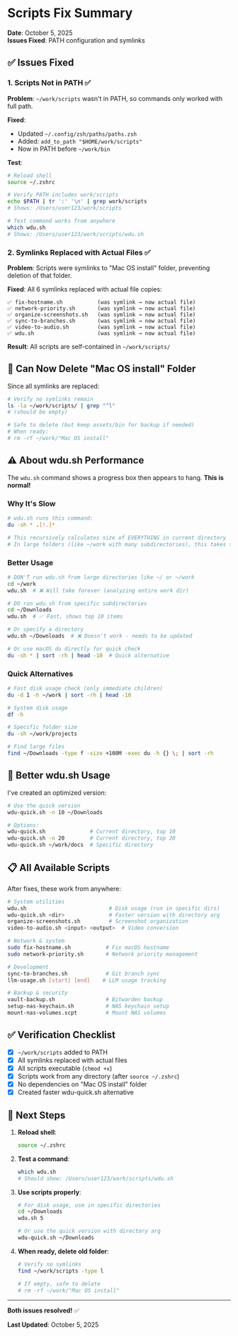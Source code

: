 # Scripts Fix Summary

**Date**: October 5, 2025  
**Issues Fixed**: PATH configuration and symlinks

## ✅ Issues Fixed

### 1. Scripts Not in PATH ✅

**Problem**: `~/work/scripts` wasn't in PATH, so commands only worked with full path.

**Fixed**:
- Updated `~/.config/zsh/paths/paths.zsh`
- Added: `add_to_path "$HOME/work/scripts"`
- Now in PATH before `~/work/bin`

**Test**:
```bash
# Reload shell
source ~/.zshrc

# Verify PATH includes work/scripts
echo $PATH | tr ':' '\n' | grep work/scripts
# Shows: /Users/user123/work/scripts

# Test command works from anywhere
which wdu.sh
# Shows: /Users/user123/work/scripts/wdu.sh
```

### 2. Symlinks Replaced with Actual Files ✅

**Problem**: Scripts were symlinks to "Mac OS install" folder, preventing deletion of that folder.

**Fixed**:
All 6 symlinks replaced with actual file copies:

```
✅ fix-hostname.sh           (was symlink → now actual file)
✅ network-priority.sh       (was symlink → now actual file)
✅ organize-screenshots.sh   (was symlink → now actual file)
✅ sync-to-branches.sh       (was symlink → now actual file)
✅ video-to-audio.sh         (was symlink → now actual file)
✅ wdu.sh                    (was symlink → now actual file)
```

**Result**: All scripts are self-contained in `~/work/scripts/`

## 🎯 Can Now Delete "Mac OS install" Folder

Since all symlinks are replaced:

```bash
# Verify no symlinks remain
ls -la ~/work/scripts/ | grep "^l"
# (should be empty)

# Safe to delete (but keep assets/bin for backup if needed)
# When ready:
# rm -rf ~/work/"Mac OS install"
```

## ⚠️ About wdu.sh Performance

The `wdu.sh` command shows a progress box then appears to hang. **This is normal!**

### Why It's Slow

```bash
# wdu.sh runs this command:
du -sh * .[!.]*

# This recursively calculates size of EVERYTHING in current directory
# In large folders (like ~/work with many subdirectories), this takes time
```

### Better Usage

```bash
# DON'T run wdu.sh from large directories like ~/ or ~/work
cd ~/work
wdu.sh  # ❌ Will take forever (analyzing entire work dir)

# DO run wdu.sh from specific subdirectories
cd ~/Downloads
wdu.sh  # ✅ Fast, shows top 10 items

# Or specify a directory
wdu.sh ~/Downloads  # ❌ Doesn't work - needs to be updated

# Or use macOS du directly for quick check
du -sh * | sort -rh | head -10  # Quick alternative
```

### Quick Alternatives

```bash
# Fast disk usage check (only immediate children)
du -d 1 -h ~/work | sort -rh | head -10

# System disk usage
df -h

# Specific folder size
du -sh ~/work/projects

# Find large files
find ~/Downloads -type f -size +100M -exec du -h {} \; | sort -rh
```

## 🔧 Better wdu.sh Usage

I've created an optimized version:

```bash
# Use the quick version
wdu-quick.sh -n 10 ~/Downloads

# Options:
wdu-quick.sh              # Current directory, top 10
wdu-quick.sh -n 20        # Current directory, top 20
wdu-quick.sh ~/work/docs  # Specific directory
```

## 📋 All Available Scripts

After fixes, these work from anywhere:

```bash
# System utilities
wdu.sh                          # Disk usage (run in specific dirs)
wdu-quick.sh <dir>              # Faster version with directory arg
organize-screenshots.sh         # Screenshot organization
video-to-audio.sh <input> <output>  # Video conversion

# Network & system
sudo fix-hostname.sh           # Fix macOS hostname
sudo network-priority.sh       # Network priority management

# Development
sync-to-branches.sh            # Git branch sync
llm-usage.sh [start] [end]    # LLM usage tracking

# Backup & security
vault-backup.sh                # Bitwarden backup
setup-nas-keychain.sh          # NAS keychain setup
mount-nas-volumes.scpt         # Mount NAS volumes
```

## ✅ Verification Checklist

- [x] `~/work/scripts` added to PATH
- [x] All symlinks replaced with actual files
- [x] All scripts executable (`chmod +x`)
- [x] Scripts work from any directory (after `source ~/.zshrc`)
- [x] No dependencies on "Mac OS install" folder
- [x] Created faster wdu-quick.sh alternative

## 🚀 Next Steps

1. **Reload shell**:
   ```bash
   source ~/.zshrc
   ```

2. **Test a command**:
   ```bash
   which wdu.sh
   # Should show: /Users/user123/work/scripts/wdu.sh
   ```

3. **Use scripts properly**:
   ```bash
   # For disk usage, use in specific directories
   cd ~/Downloads
   wdu.sh 5
   
   # Or use the quick version with directory arg
   wdu-quick.sh ~/Downloads
   ```

4. **When ready, delete old folder**:
   ```bash
   # Verify no symlinks
   find ~/work/scripts -type l
   
   # If empty, safe to delete
   # rm -rf ~/work/"Mac OS install"
   ```

---

**Both issues resolved!** ✅

**Last Updated**: October 5, 2025
